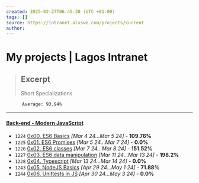 ```yaml
---
created: 2025-02-27T06:45:30 (UTC +01:00)
tags: []
source: https://intranet.alxswe.com/projects/current
author: 
---
```


# My projects | Lagos Intranet

> ## Excerpt
> Short Specializations
        
        
          Average: 93.94%

---
#### [Back-end - Modern JavaScript](https://intranet.alxswe.com/projects/current#collapse-block-136)

-   `1224` [0x00. ES6 Basics](https://intranet.alxswe.com/projects/1224) _\[Mar 4 24...Mar 5 24\]_ - **109.76%**
-   `1225` [0x01. ES6 Promises](https://intranet.alxswe.com/projects/1225) _\[Mar 5 24...Mar 7 24\]_ - **0.0%**
-   `1226` [0x02. ES6 classes](https://intranet.alxswe.com/projects/1226) _\[Mar 7 24...Mar 8 24\]_ - **151.52%**
-   `1227` [0x03. ES6 data manipulation](https://intranet.alxswe.com/projects/1227) _\[Mar 11 24...Mar 13 24\]_ - **198.2%**
-   `1228` [0x04. Typescript](https://intranet.alxswe.com/projects/1228) _\[Mar 13 24...Mar 14 24\]_ - **0.0%**
-   `1243` [0x05. NodeJS Basics](https://intranet.alxswe.com/projects/1243) _\[Apr 29 24...May 1 24\]_ - **71.88%**
-   `1244` [0x06. Unittests in JS](https://intranet.alxswe.com/projects/1244) _\[Apr 30 24...May 3 24\]_ - **0.0%**
